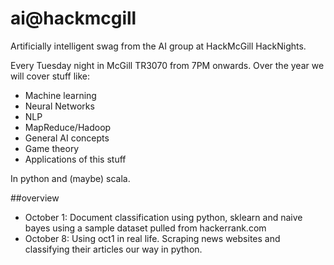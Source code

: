 ai@hackmcgill
==

Artificially intelligent swag from the AI group at HackMcGill HackNights.

Every Tuesday night in McGill TR3070 from 7PM onwards. Over the year we will cover stuff like:

- Machine learning
- Neural Networks
- NLP
- MapReduce/Hadoop
- General AI concepts
- Game theory
- Applications of this stuff

In python and (maybe) scala.

##overview

- October 1: Document classification using python, sklearn and naive bayes using a sample dataset pulled from hackerrank.com
- October 8: Using oct1 in real life. Scraping news websites and classifying their articles our way in python.

